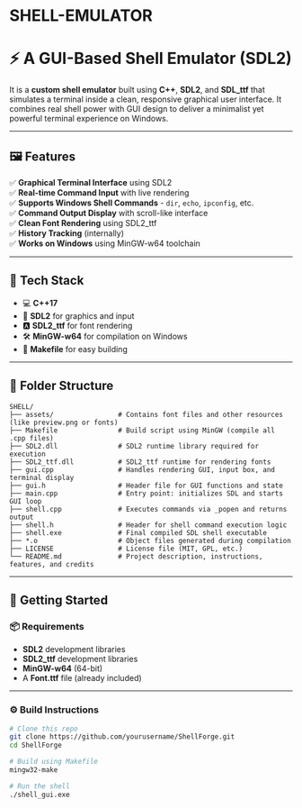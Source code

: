 # SHELL-EMULATOR
# ⚡ A GUI-Based Shell Emulator (SDL2)

It is a **custom shell emulator** built using **C++**, **SDL2**, and **SDL_ttf** that simulates a terminal inside a clean, responsive graphical user interface. It combines real shell power with GUI design to deliver a minimalist yet powerful terminal experience on Windows.

---

## 🖼 Features

✅ **Graphical Terminal Interface**  using SDL2  
✅ **Real-time Command Input**  with live rendering  
✅ **Supports Windows Shell Commands**  - `dir`, `echo`, `ipconfig`, etc.  
✅ **Command Output Display**  with scroll-like interface  
✅ **Clean Font Rendering**  using SDL2_ttf  
✅ **History Tracking**  (internally)  
✅ **Works on Windows**  using MinGW-w64 toolchain

---

## 🔧 Tech Stack

- 💻 **C++17**
- 🧱 **SDL2** for graphics and input
- 🅰️ **SDL2_ttf** for font rendering
- 🛠️ **MinGW-w64** for compilation on Windows
- 🧰 **Makefile** for easy building

---


## 📂 Folder Structure

```
SHELL/
├── assets/                # Contains font files and other resources (like preview.png or fonts)
├── Makefile               # Build script using MinGW (compile all .cpp files)
├── SDL2.dll               # SDL2 runtime library required for execution
├── SDL2_ttf.dll           # SDL2_ttf runtime for rendering fonts
├── gui.cpp                # Handles rendering GUI, input box, and terminal display
├── gui.h                  # Header file for GUI functions and state
├── main.cpp               # Entry point: initializes SDL and starts GUI loop
├── shell.cpp              # Executes commands via _popen and returns output
├── shell.h                # Header for shell command execution logic
├── shell.exe              # Final compiled SDL shell executable
├── *.o                    # Object files generated during compilation
├── LICENSE                # License file (MIT, GPL, etc.)
└── README.md              # Project description, instructions, features, and credits

```


---

## 🚀 Getting Started

### 📦 Requirements

- **SDL2**  development libraries
- **SDL2_ttf**  development libraries
- **MinGW-w64**  (64-bit)
- A  **Font.ttf**  file  (already included)

---

### ⚙️ Build Instructions

```bash
# Clone this repo
git clone https://github.com/yourusername/ShellForge.git
cd ShellForge

# Build using Makefile
mingw32-make

# Run the shell
./shell_gui.exe

